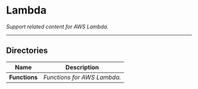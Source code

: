 # Lambda

*Support related content for AWS Lambda.*

---

## Directories

| Name | Description |
| :---: | --- |
| **Functions** | *Functions for AWS Lambda.* |
